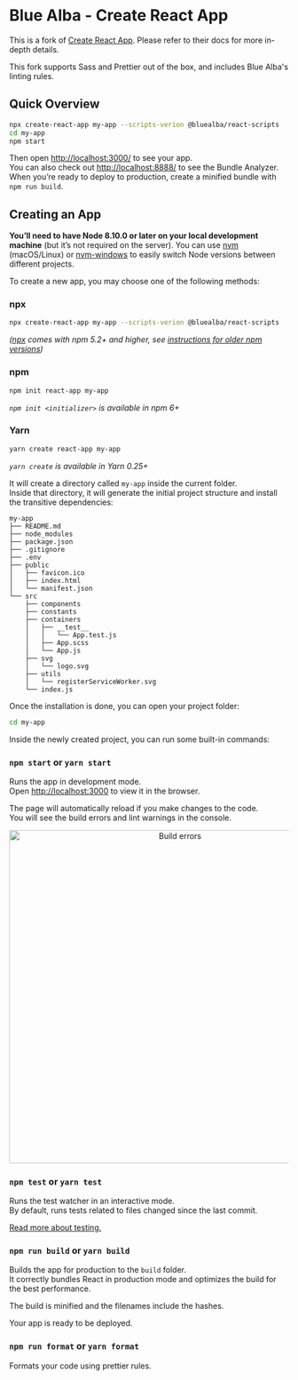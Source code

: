 # Blue Alba - Create React App

This is a fork of [Create React App](https://github.com/facebookincubator/create-react-app/). Please refer to their docs for more in-depth details.

This fork supports Sass and Prettier out of the box, and includes Blue Alba's linting rules.

## Quick Overview

```sh
npx create-react-app my-app --scripts-verion @bluealba/react-scripts
cd my-app
npm start
```

Then open [http://localhost:3000/](http://localhost:3000/) to see your app.<br>
You can also check out [http://localhost:8888/](http://localhost:8888/) to see the Bundle Analyzer.<br>
When you’re ready to deploy to production, create a minified bundle with `npm run build`.

## Creating an App

**You’ll need to have Node 8.10.0 or later on your local development machine** (but it’s not required on the server). You can use [nvm](https://github.com/creationix/nvm#installation) (macOS/Linux) or [nvm-windows](https://github.com/coreybutler/nvm-windows#node-version-manager-nvm-for-windows) to easily switch Node versions between different projects.

To create a new app, you may choose one of the following methods:

### npx

```sh
npx create-react-app my-app --scripts-verion @bluealba/react-scripts
```

_([npx](https://medium.com/@maybekatz/introducing-npx-an-npm-package-runner-55f7d4bd282b) comes with npm 5.2+ and higher, see [instructions for older npm versions](https://gist.github.com/gaearon/4064d3c23a77c74a3614c498a8bb1c5f))_

### npm

```sh
npm init react-app my-app
```

_`npm init <initializer>` is available in npm 6+_

### Yarn

```sh
yarn create react-app my-app
```

_`yarn create` is available in Yarn 0.25+_

It will create a directory called `my-app` inside the current folder.<br>
Inside that directory, it will generate the initial project structure and install the transitive dependencies:

```
my-app
├── README.md
├── node_modules
├── package.json
├── .gitignore
├── .env
├── public
│   ├── favicon.ico
│   ├── index.html
│   └── manifest.json
└── src
    ├── components
    ├── constants
    ├── containers
    │   ├── __test__
    │   │   └── App.test.js
    │   ├── App.scss
    │   └── App.js
    ├── svg
    │   └── logo.svg
    ├── utils
    │   └── registerServiceWorker.svg
    └── index.js
```

Once the installation is done, you can open your project folder:

```sh
cd my-app
```

Inside the newly created project, you can run some built-in commands:

### `npm start` or `yarn start`

Runs the app in development mode.<br>
Open [http://localhost:3000](http://localhost:3000) to view it in the browser.

The page will automatically reload if you make changes to the code.<br>
You will see the build errors and lint warnings in the console.

<p align='center'>
<img src='https://cdn.rawgit.com/marionebl/create-react-app/9f62826/screencast-error.svg' width='600' alt='Build errors'>
</p>

### `npm test` or `yarn test`

Runs the test watcher in an interactive mode.<br>
By default, runs tests related to files changed since the last commit.

[Read more about testing.](https://facebook.github.io/create-react-app/docs/running-tests)

### `npm run build` or `yarn build`

Builds the app for production to the `build` folder.<br>
It correctly bundles React in production mode and optimizes the build for the best performance.

The build is minified and the filenames include the hashes.<br>

Your app is ready to be deployed.

### `npm run format` or `yarn format`

Formats your code using prettier rules.
